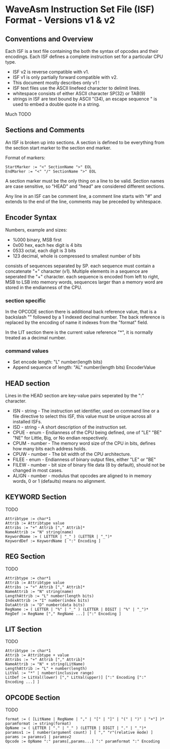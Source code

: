 WaveAsm Instruction Set File (ISF) Format - Versions v1 & v2
====

Conventions and Overview
----

Each ISF is a text file containing the both the syntax of opcodes and their encodings. Each ISF defines a complete instruction set for a particular CPU type.

- ISF v2 is reverse compatible with v1.
- ISF v1 is only partially forward compatible with v2.
- This document mostly describes only v1 !
- ISF text files use the ASCII linefeed character to delimit lines.
- whitespace consists of either ASCII character SP(32) or TAB(9)
- strings in ISF are text bound by ASCII "(34), an escape sequence \" is used to embed a double quote in a string.

Much TODO

Sections and Comments
----
An ISF is broken up into sections. A section is defined to be everything from the section start marker to the section end marker.

Format of markers:

    StartMarker := "<" SectionName ">" EOL
    EndMarker := "<" "/" SectionName ">" EOL

A section marker must be the only thing on a line to be valid.
Section names are case sensitive, so "HEAD" and "head" are considered different sections.

Any line in an ISF can be comment line, a comment line starts with "#" and extends to the end of the line, comments may be preceded by whitespace.

Encoder Syntax
----

Numbers, example and sizes:

- %000 binary, MSB first
- 0x00 hex, each hex digit is 4 bits
- 0533 octal, each digit is 3 bits
- 123 decimal, whole is compressed to smallest number of bits

consists of sequences separated by SP.
each sequence must contain a concatenate "+" character (v1).
Multiple elements in a sequence are seperated the "+" character.
each sequence is encoded from left to right, MSB to LSB into memory words, sequences larger than a memory word are stored in the endianness of the CPU.

### section specific
In the OPCODE section there is additional back reference value, that is a backslash "\" followed by a 1 indexed decimal number. The back reference is replaced by the encoding of name it indexes from the "format" field.

In the LIT section there is the current value reference "*", it is normally treated as a decimal number.

### command values

- Set encode length: "L" number(length bits)
- Append sequence of length: "AL" number(length bits) EncoderValue

HEAD section
----
Lines in the HEAD section are key-value pairs seperated by the ":" character.

- ISN - string - The instruction set identifier, used on command line or a file directive to select this ISF, this value must be unique across all installed ISFs.
- ISD - string - A short description of the instruction set.
- CPUE - enum - Endianness of the CPU being defined, one of "LE" "BE" "NE" for Little, Big, or No endian respectively.
- CPUM - number - The memory word size of the CPU in bits, defines how many bits each address holds.
- CPUW - number - The bit width of the CPU architecture.
- FILEE - enum - Endianness of binary output files, either "LE" or "BE"
- FILEW - number - bit size of binary file data (8 by default), should not be changed in most cases.
- ALIGN - number - modulus that opcodes are aligned to in memory words, 0 or 1 (defaults) means no alignment.

KEYWORD Section
----
TODO

    Attribtype := char*1
    Attrib := Attribtype value
    Attribs := "+" Attrib ["," Attrib]*
    NameAttrib := "N" string(name)
    KeywordName := ( LETTER | "_" ) (LETTER | "_")*
    KeywordDef := KeywordName [ ":" Encoding ]

REG Section
----
TODO

    Attribtype := char*1
    Attrib := Attribtype value
    Attribs := "+" Attrib ["," Attrib]*
    NameAttrib := "N" string(name)
    LengthAttrib := "L" number(length bits)
    IndexAttrib := "I" number(index bits)
    DataAttrib := "D" number(data bits)
    RegName := ( LETTER | "%" | "_" ) (LETTER | DIGIT | "%" | "_")*
    RegDef := RegName ["," RegName ...] [":" Encoding ]

LIT Section
----
TODO

    Attribtype := char*1
    Attrib := Attribtype + value
    Attribs := "+" Attrib ["," Attrib]*
    NameAttrib := "N" + string(LitName)
    LengthAttrib := "L" + number(length)
    LitVal := "*" | number(inclusive range)
    LitDef := LitVal(lower) ["," LitVal(upper)] [":" Encoding [":" Encoding ...] ]

OPCODE Section
----
TODO

    format := ( [LitName | RegName | "," | "[" | "]" | "(" | ")" | "+"] )*
    paramformat := string(format)
    OpName := ( LETTER | "." | "_" ) (LETTER | DIGIT | "." | "_")*
    paramsv1 := [ number(argument count) ] [ "," "r"(relative mode) ]
    params := paramsv1 | paramsv2
    Opcode := OpName ":" params[,params...] ":" paramformat ":" Encoding

